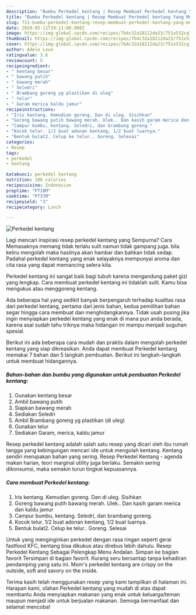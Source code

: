 ```yaml
---
description: "Bumbu Perkedel kentang | Resep Membuat Perkedel kentang Yang Mudah Dan Praktis"
title: "Bumbu Perkedel kentang | Resep Membuat Perkedel kentang Yang Mudah Dan Praktis"
slug: 711-bumbu-perkedel-kentang-resep-membuat-perkedel-kentang-yang-mudah-dan-praktis
date: 2020-05-11T19:11:00.008Z
image: https://img-global.cpcdn.com/recipes/7b4c32a18112da23/751x532cq70/perkedel-kentang-foto-resep-utama.jpg
thumbnail: https://img-global.cpcdn.com/recipes/7b4c32a18112da23/751x532cq70/perkedel-kentang-foto-resep-utama.jpg
cover: https://img-global.cpcdn.com/recipes/7b4c32a18112da23/751x532cq70/perkedel-kentang-foto-resep-utama.jpg
author: Adele Love
ratingvalue: 3.6
reviewcount: 5
recipeingredient:
- " kentang besar"
- " bawang putih"
- " bawang merah"
- " Seledri"
- " Brambang goreng yg plastikan di uleg"
- " telur"
- " Garam merica kaldu jamur"
recipeinstructions:
- "Iris kentang. Kemudian goreng. Dan di uleg. Sisihkan"
- "Goreng bawang putih bawang merah. Ulek.. Dan kasih garam merica dan kaldu jamur"
- "Campur bumbu, kentang. Seledri, dan brambang goreng."
- "Kocok telur. 1/2 buat adonan kentang, 1/2 buat luarnya."
- "Bentuk bulat2. Celup ke telur.. Goreng. Selesai"
categories:
- Resep
tags:
- perkedel
- kentang

katakunci: perkedel kentang 
nutrition: 286 calories
recipecuisine: Indonesian
preptime: "PT10M"
cooktime: "PT37M"
recipeyield: "3"
recipecategory: Lunch

---
```



![Perkedel kentang](https://img-global.cpcdn.com/recipes/7b4c32a18112da23/751x532cq70/perkedel-kentang-foto-resep-utama.jpg)

Lagi mencari inspirasi resep perkedel kentang yang Sempurna? Cara Memasaknya memang tidak terlalu sulit namun tidak gampang juga. bila keliru mengolah maka hasilnya akan hambar dan bahkan tidak sedap. Padahal perkedel kentang yang enak selayaknya mempunyai aroma dan cita rasa yang dapat memancing selera kita.

Perkedel kentang ini sangat baik bagi tubuh karena mengandung paket gizi yang lengkap. Cara membuat perkedel kentang ini tidaklah sulit. Kamu bisa mengukus atau menggoreng kentang.

Ada beberapa hal yang sedikit banyak berpengaruh terhadap kualitas rasa dari perkedel kentang, pertama dari jenis bahan, kedua pemilihan bahan segar hingga cara membuat dan menghidangkannya. Tidak usah pusing jika ingin menyiapkan perkedel kentang yang enak di mana pun anda berada, karena asal sudah tahu triknya maka hidangan ini mampu menjadi suguhan spesial.


Berikut ini ada beberapa cara mudah dan praktis dalam mengolah perkedel kentang yang siap dikreasikan. Anda dapat membuat Perkedel kentang memakai 7 bahan dan 5 langkah pembuatan. Berikut ini langkah-langkah untuk membuat hidangannya.

<!--inarticleads1-->

##### Bahan-bahan dan bumbu yang digunakan untuk pembuatan Perkedel kentang:

1. Gunakan  kentang besar
1. Ambil  bawang putih
1. Siapkan  bawang merah
1. Sediakan  Seledri
1. Ambil  Brambang goreng yg plastikan (di uleg)
1. Gunakan  telur
1. Sediakan  Garam, merica, kaldu jamur


Resep perkedel kentang adalah salah satu resep yang dicari oleh ibu rumah tangga yang kebingungan mencari ide untuk mengolah kentang. Kentang sendiri merupakan bahan yang sering. Resep Perkedel Kentang - agenda makan harian, teori marginal utility juga berlaku. Semakin sering dikonsumsi, maka semakin turun tingkat kepuasannya. 

<!--inarticleads2-->

##### Cara membuat Perkedel kentang:

1. Iris kentang. Kemudian goreng. Dan di uleg. Sisihkan
1. Goreng bawang putih bawang merah. Ulek.. Dan kasih garam merica dan kaldu jamur
1. Campur bumbu, kentang. Seledri, dan brambang goreng.
1. Kocok telur. 1/2 buat adonan kentang, 1/2 buat luarnya.
1. Bentuk bulat2. Celup ke telur.. Goreng. Selesai


Untuk yang menginginkan perkedel dengan rasa ringan seperti gerai fastfood KFC, kentang bisa dikukus atau direbus lebih dahulu. Resep Perkedel Kentang Sebagai Pelengkap Menu Andalan. Simpan ke bagian favorit Tersimpan di bagian favorit. Kurang seru bersantap tanpa kehadiran pendamping yang satu ini. Mom&#39;s perkedel kentang are crispy on the outside, soft and savory on the inside. 

Terima kasih telah menggunakan resep yang kami tampilkan di halaman ini. Harapan kami, olahan Perkedel kentang yang mudah di atas dapat membantu Anda menyiapkan makanan yang enak untuk keluarga/teman maupun menjadi ide untuk berjualan makanan. Semoga bermanfaat dan selamat mencoba!
